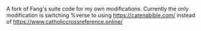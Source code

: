 A fork of Fang's suite code for my own modifications. Currently the only modification is switching %verse to using https://catenabible.com/ instead of https://www.catholiccrossreference.online/
